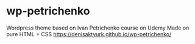 # wp-petrichenko
Wordpress theme based on Ivan Petrichenko course on Udemy
Made on pure HTML + CSS
https://denisaktyurk.github.io/wp-petrichenko/
